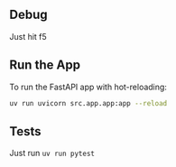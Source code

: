 ## Debug
Just hit f5

## Run the App
To run the FastAPI app with hot-reloading:
```bash
uv run uvicorn src.app.app:app --reload
```

## Tests
Just run `uv run pytest`